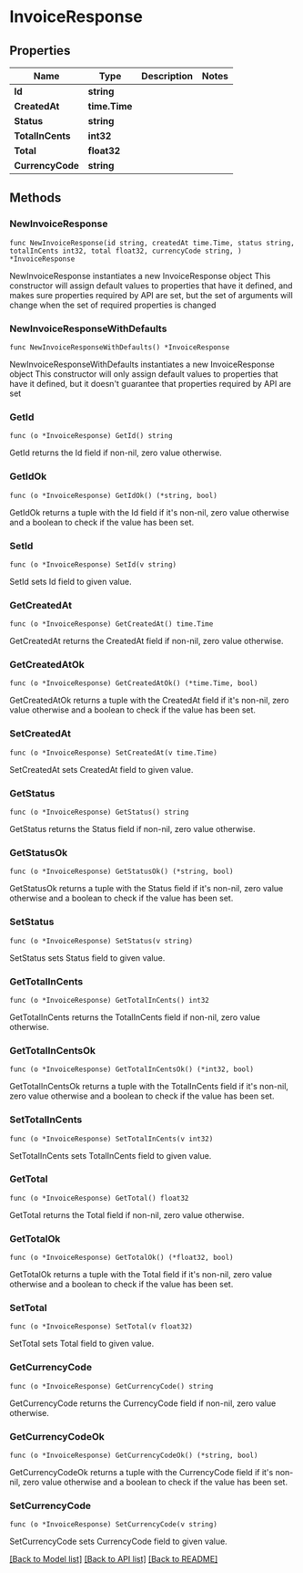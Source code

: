 # InvoiceResponse

## Properties

Name | Type | Description | Notes
------------ | ------------- | ------------- | -------------
**Id** | **string** |  | 
**CreatedAt** | **time.Time** |  | 
**Status** | **string** |  | 
**TotalInCents** | **int32** |  | 
**Total** | **float32** |  | 
**CurrencyCode** | **string** |  | 

## Methods

### NewInvoiceResponse

`func NewInvoiceResponse(id string, createdAt time.Time, status string, totalInCents int32, total float32, currencyCode string, ) *InvoiceResponse`

NewInvoiceResponse instantiates a new InvoiceResponse object
This constructor will assign default values to properties that have it defined,
and makes sure properties required by API are set, but the set of arguments
will change when the set of required properties is changed

### NewInvoiceResponseWithDefaults

`func NewInvoiceResponseWithDefaults() *InvoiceResponse`

NewInvoiceResponseWithDefaults instantiates a new InvoiceResponse object
This constructor will only assign default values to properties that have it defined,
but it doesn't guarantee that properties required by API are set

### GetId

`func (o *InvoiceResponse) GetId() string`

GetId returns the Id field if non-nil, zero value otherwise.

### GetIdOk

`func (o *InvoiceResponse) GetIdOk() (*string, bool)`

GetIdOk returns a tuple with the Id field if it's non-nil, zero value otherwise
and a boolean to check if the value has been set.

### SetId

`func (o *InvoiceResponse) SetId(v string)`

SetId sets Id field to given value.


### GetCreatedAt

`func (o *InvoiceResponse) GetCreatedAt() time.Time`

GetCreatedAt returns the CreatedAt field if non-nil, zero value otherwise.

### GetCreatedAtOk

`func (o *InvoiceResponse) GetCreatedAtOk() (*time.Time, bool)`

GetCreatedAtOk returns a tuple with the CreatedAt field if it's non-nil, zero value otherwise
and a boolean to check if the value has been set.

### SetCreatedAt

`func (o *InvoiceResponse) SetCreatedAt(v time.Time)`

SetCreatedAt sets CreatedAt field to given value.


### GetStatus

`func (o *InvoiceResponse) GetStatus() string`

GetStatus returns the Status field if non-nil, zero value otherwise.

### GetStatusOk

`func (o *InvoiceResponse) GetStatusOk() (*string, bool)`

GetStatusOk returns a tuple with the Status field if it's non-nil, zero value otherwise
and a boolean to check if the value has been set.

### SetStatus

`func (o *InvoiceResponse) SetStatus(v string)`

SetStatus sets Status field to given value.


### GetTotalInCents

`func (o *InvoiceResponse) GetTotalInCents() int32`

GetTotalInCents returns the TotalInCents field if non-nil, zero value otherwise.

### GetTotalInCentsOk

`func (o *InvoiceResponse) GetTotalInCentsOk() (*int32, bool)`

GetTotalInCentsOk returns a tuple with the TotalInCents field if it's non-nil, zero value otherwise
and a boolean to check if the value has been set.

### SetTotalInCents

`func (o *InvoiceResponse) SetTotalInCents(v int32)`

SetTotalInCents sets TotalInCents field to given value.


### GetTotal

`func (o *InvoiceResponse) GetTotal() float32`

GetTotal returns the Total field if non-nil, zero value otherwise.

### GetTotalOk

`func (o *InvoiceResponse) GetTotalOk() (*float32, bool)`

GetTotalOk returns a tuple with the Total field if it's non-nil, zero value otherwise
and a boolean to check if the value has been set.

### SetTotal

`func (o *InvoiceResponse) SetTotal(v float32)`

SetTotal sets Total field to given value.


### GetCurrencyCode

`func (o *InvoiceResponse) GetCurrencyCode() string`

GetCurrencyCode returns the CurrencyCode field if non-nil, zero value otherwise.

### GetCurrencyCodeOk

`func (o *InvoiceResponse) GetCurrencyCodeOk() (*string, bool)`

GetCurrencyCodeOk returns a tuple with the CurrencyCode field if it's non-nil, zero value otherwise
and a boolean to check if the value has been set.

### SetCurrencyCode

`func (o *InvoiceResponse) SetCurrencyCode(v string)`

SetCurrencyCode sets CurrencyCode field to given value.



[[Back to Model list]](../README.md#documentation-for-models) [[Back to API list]](../README.md#documentation-for-api-endpoints) [[Back to README]](../README.md)


